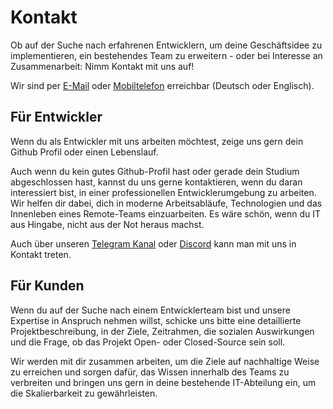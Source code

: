 # Kontakt

Ob auf der Suche nach erfahrenen Entwicklern, um deine Geschäftsidee zu implementieren, ein bestehendes Team zu erweitern - oder bei Interesse an Zusammenarbeit: Nimm Kontakt mit uns auf!

Wir sind per [E-Mail](mailto:info@it4c.dev) oder [Mobiltelefon](tel:+4915784841600) erreichbar (Deutsch oder Englisch).

## Für Entwickler

Wenn du als Entwickler mit uns arbeiten möchtest, zeige uns gern dein Github Profil oder einen Lebenslauf.

Auch wenn du kein gutes Github-Profil hast oder gerade dein Studium abgeschlossen hast, kannst du uns gerne kontaktieren, wenn du daran interessiert bist, in einer professionellen Entwicklerumgebung zu arbeiten. Wir helfen dir dabei, dich in moderne Arbeitsabläufe, Technologien und das Innenleben eines Remote-Teams einzuarbeiten. Es wäre schön, wenn du IT aus Hingabe, nicht aus der Not heraus machst.

Auch über unseren [Telegram Kanal](https://t.me/+A3XAurSG9ws3NjE6) oder [Discord](https://discord.gg/bx8kjesmJF) kann man mit uns in Kontakt treten.

## Für Kunden

<!-- textlint-disable max-comma -->
Wenn du auf der Suche nach einem Entwicklerteam bist und unsere Expertise in Anspruch nehmen willst, schicke uns bitte eine detaillierte Projektbeschreibung, in der Ziele, Zeitrahmen, die sozialen Auswirkungen und die Frage, ob das Projekt Open- oder Closed-Source sein soll.
<!-- textlint-enable max-comma -->

Wir werden mit dir zusammen arbeiten, um die Ziele auf nachhaltige Weise zu erreichen und sorgen dafür, das Wissen innerhalb des Teams zu verbreiten und bringen uns gern in deine bestehende IT-Abteilung ein, um die Skalierbarkeit zu gewährleisten.
